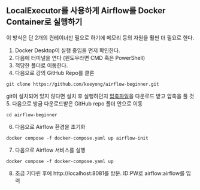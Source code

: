 ## LocalExecutor를 사용하게 Airflow를 Docker Container로 실행하기

이 방식은 단 2개의 컨테이너만 필요로 하기에 메모리 등의 자원을 훨씬 더 필요로 한다. 

1. Docker Desktop이 실행 중임을 먼저 확인한다.
2. 다음에 터미널을 연다 (윈도우라면 CMD 혹은 PowerShell)
3. 적당한 폴더로 이동한다.
4. 다음으로 강의 GitHub Repo를 클론
``` 
git clone https://github.com/keeyong/airflow-beginner.git
```
git이 설치되어 있지 않다면 설치 후 실행하던지 [압축파일](https://github.com/keeyong/airflow-beginner/archive/refs/heads/main.zip)을 다운로드 받고 압축을 풀 것
5. 다음으로 방금 다운로드받은 GitHub repo 폴더 안으로 이동
```
cd airflow-beginner
```
6. 다음으로 Airflow 환경을 초기화
```
docker compose -f docker-compose.yaml up airflow-init
```
7. 다음으로 Airflow 서비스를 실행
```
docker compose -f docker-compose.yaml up
```
8. 조금 기다린 후에 http://localhost:8081를 방문. ID:PW로 airflow:airflow를 입력

